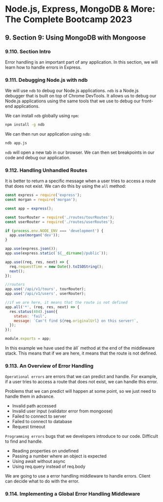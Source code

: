 # Node.js, Express, MongoDB & More: The Complete Bootcamp 2023

## 9. Section 9: Using MongoDB with Mongoose

### 9.110. Section Intro

Error handling is an important part of any application. In this section, we will learn how to handle errors in Express.

### 9.111. Debugging Node.js with ndb

We will use `ndb` to debug our Node.js applications. `ndb` is a Node.js debugger that is built on top of Chrome DevTools. It allows us to debug our Node.js applications using the same tools that we use to debug our front-end applications.

We can install `ndb` globally using `npm`:

```bash
npm install -g ndb
```

We can then run our application using `ndb`:

```bash
ndb app.js
```

`ndb` will open a new tab in our browser. We can then set breakpoints in our code and debug our application.

### 9.112. Handling Unhandled Routes

It is better to return a specific message when a user tries to access a route that does not exist. We can do this by using the `all` method:

```js
const express = require('express');
const morgan = require('morgan');

const app = express();

const tourRouter = require('./routes/tourRoutes');
const userRouter = require('./routes/userRoutes');

if (process.env.NODE_ENV === 'development') {
  app.use(morgan('dev'));
}

app.use(express.json());
app.use(express.static(`${__dirname}/public`));

app.use((req, res, next) => {
  req.requestTime = new Date().toISOString();
  next();
});

//routers
app.use('/api/v1/tours', tourRouter);
app.use('/api/v1/users', userRouter);

//if we are here, it means that the route is not defined
app.all('*', (req, res, next) => {
  res.status(404).json({
    status: 'fail',
    message: `Can't find ${req.originalUrl} on this server!`,
  });
});

module.exports = app;
```

In this example we have used the àll` method at the end of the middleware stack. This means that if we are here, it means that the route is not defined.

### 9.113. An Overview of Error Handling

`Operational errors` are errors that we can predict and handle. For example, if a user tries to access a route that does not exist, we can handle this error.

Problems that we can predict will happen at some point, so we just need to handle them in advance.

- Invalid path accessed
- Invalid user input (validator error from mongoose)
- Failed to connect to server
- Failed to connect to database
- Request timeout

`Programming errors` bugs that we developers introduce to our code. Difficult to find and handle.

- Reading properties on undefined
- Passing a number where an object is expected
- Using await without async
- Using req.query instead of req.body

We are going to use a error handling middleware to handle errors. Client can decide what to do with the error.

### 9.114. Implementing a Global Error Handling Middleware
